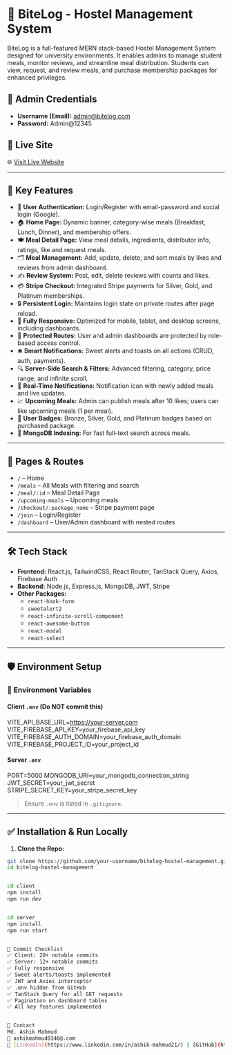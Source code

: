 # 🏨 BiteLog - Hostel Management System

BiteLog is a full-featured MERN stack-based Hostel Management System designed for university environments. It enables admins to manage student meals, monitor reviews, and streamline meal distribution. Students can view, request, and review meals, and purchase membership packages for enhanced privileges.

## 🔐 Admin Credentials

- **Username (Email):** admin@bitelog.com  
- **Password:** Admin@12345

## 🔗 Live Site

🌐 [Visit Live Website](https://bitelog-hostel-management.web.app)

---

## 🚀 Key Features

- 👤 **User Authentication:** Login/Register with email-password and social login (Google).
- 🏠 **Home Page:** Dynamic banner, category-wise meals (Breakfast, Lunch, Dinner), and membership offers.
- 🍽 **Meal Detail Page:** View meal details, ingredients, distributor info, ratings, like and request meals.
- 🗂 **Meal Management:** Add, update, delete, and sort meals by likes and reviews from admin dashboard.
- ✍️ **Review System:** Post, edit, delete reviews with counts and likes.
- 💳 **Stripe Checkout:** Integrated Stripe payments for Silver, Gold, and Platinum memberships.
- 🔒 **Persistent Login:** Maintains login state on private routes after page reload.
- 📱 **Fully Responsive:** Optimized for mobile, tablet, and desktop screens, including dashboards.
- 🔐 **Protected Routes:** User and admin dashboards are protected by role-based access control.
- 🛎 **Smart Notifications:** Sweet alerts and toasts on all actions (CRUD, auth, payments).
- 🔍 **Server-Side Search & Filters:** Advanced filtering, category, price range, and infinite scroll.
- 🔔 **Real-Time Notifications:** Notification icon with newly added meals and live updates.
- 📈 **Upcoming Meals:** Admin can publish meals after 10 likes; users can like upcoming meals (1 per meal).
- 🥇 **User Badges:** Bronze, Silver, Gold, and Platinum badges based on purchased package.
- 🧠 **MongoDB Indexing:** For fast full-text search across meals.

---

## 📁 Pages & Routes

- `/` – Home  
- `/meals` – All Meals with filtering and search  
- `/meal/:id` – Meal Detail Page  
- `/upcoming-meals` – Upcoming meals  
- `/checkout/:package_name` – Stripe payment page  
- `/join` – Login/Register  
- `/dashboard` – User/Admin dashboard with nested routes  

---

## 🛠️ Tech Stack

- **Frontend:** React.js, TailwindCSS, React Router, TanStack Query, Axios, Firebase Auth
- **Backend:** Node.js, Express.js, MongoDB, JWT, Stripe
- **Other Packages:**
  - `react-hook-form`
  - `sweetalert2`
  - `react-infinite-scroll-component`
  - `react-awesome-button`
  - `react-modal`
  - `react-select`

---

## 🛡️ Environment Setup

### 🔐 Environment Variables

#### Client `.env` (Do **NOT** commit this)

VITE_API_BASE_URL=https://your-server.com
VITE_FIREBASE_API_KEY=your_firebase_api_key
VITE_FIREBASE_AUTH_DOMAIN=your_firebase_auth_domain
VITE_FIREBASE_PROJECT_ID=your_project_id


#### Server `.env`

PORT=5000
MONGODB_URI=your_mongodb_connection_string
JWT_SECRET=your_jwt_secret
STRIPE_SECRET_KEY=your_stripe_secret_key



> Ensure `.env` is listed in `.gitignore`.

---

## ✅ Installation & Run Locally

1. **Clone the Repo:**

```bash
git clone https://github.com/your-username/bitelog-hostel-management.git
cd bitelog-hostel-management


cd client
npm install
npm run dev


cd server
npm install
npm run start


📌 Commit Checklist
✅ Client: 20+ notable commits
✅ Server: 12+ notable commits
✅ Fully responsive
✅ Sweet alerts/toasts implemented
✅ JWT and Axios interceptor
✅ .env hidden from GitHub
✅ TanStack Query for all GET requests
✅ Pagination on dashboard tables
✅ All key features implemented


🤝 Contact
Md. Ashik Mahmud
📧 ashikmahmud8346@.com
🔗 [LinkedIn](https://www.linkedin.com/in/ashik-mahmud21/) | [GitHub](https://github.com/ashik0401)